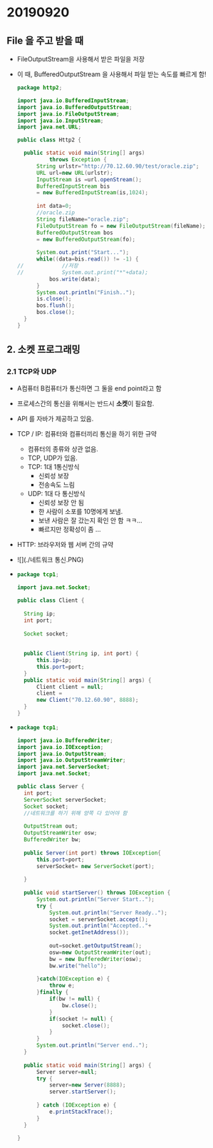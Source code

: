 # 20190920

## File 을 주고 받을 때

- FileOutputStream을 사용해서 받은 파일을 저장

- 이 때, BufferedOutputStream 을 사용해서 파일 받는 속도를 빠르게 함!

  ```java
  package http2;
  
  import java.io.BufferedInputStream;
  import java.io.BufferedOutputStream;
  import java.io.FileOutputStream;
  import java.io.InputStream;
  import java.net.URL;
  
  public class Http2 {
  
  	public static void main(String[] args) 
  			throws Exception {
  		String urlstr="http://70.12.60.90/test/oracle.zip";
  		URL url=new URL(urlstr);
  		InputStream is =url.openStream();
  		BufferedInputStream bis 
  		= new BufferedInputStream(is,1024);
  		
  		int data=0;
  		//oracle.zip 
  		String fileName="oracle.zip";
  		FileOutputStream fo = new FileOutputStream(fileName);
  		BufferedOutputStream bos
  		= new BufferedOutputStream(fo);
  		
  		System.out.print("Start...");
  		while((data=bis.read()) != -1) {
  //			//저장 
  //			System.out.print("*"+data);
  			bos.write(data);
  		}
  		System.out.println("Finish..");
  		is.close();
  		bos.flush();
  		bos.close();
  	}
  }
  ```

## 2. 소켓 프로그래밍

### 2.1 TCP와 UDP

- A컴퓨터 B컴퓨터가 통신하면 그 둘을 end point라고 함
- 프로세스간의 통신을 위해서는 반드시 **소켓**이 필요함.
- API 를 자바가 제공하고 있음. 
- TCP / IP: 컴퓨터와 컴퓨터끼리 통신을 하기 위한 규약
  - 컴퓨터의 종류와 상관 없음. 
  - TCP, UDP가 있음. 
  - TCP: 1대 1통신방식
    - 신뢰성 보장
    - 전송속도 느림
  - UDP: 1대 다 통신방식
    - 신뢰성 보장 안 됨
    - 한 사람이 소포를 10명에게 보냄.
    - 보낸 사람은 잘 갔는지 확인 안 함 ㅋㅋ... 
    - 빠르지만 정확성이 좀 ...
- HTTP: 브라우저와 웹 서버 간의 규약
- ![](./네트워크 통신.PNG)

- ```java
  package tcp1;
  
  import java.net.Socket;
  
  public class Client {
  	
  	String ip;
  	int port;
  	
  	Socket socket;
  	
  	
  	public Client(String ip, int port) {
  		this.ip=ip;
  		this.port=port;
  	}
  	public static void main(String[] args) {
  		Client client = null;
  		client = 
  		new Client("70.12.60.90", 8888);
  	}	
  }
  
  ```

- ```java
  package tcp1;
  
  import java.io.BufferedWriter;
  import java.io.IOException;
  import java.io.OutputStream;
  import java.io.OutputStreamWriter;
  import java.net.ServerSocket;
  import java.net.Socket;
  
  public class Server {
  	int port;
  	ServerSocket serverSocket;
  	Socket socket;
  	//네트워크를 하기 위해 양쪽 다 있어야 함 
  	
  	OutputStream out;
  	OutputStreamWriter osw;
  	BufferedWriter bw;
  	
  	public Server(int port) throws IOException{
  		this.port=port;
  		serverSocket= new ServerSocket(port);
  		
  	}
  	
  	public void startServer() throws IOException {
  		System.out.println("Server Start..");
  		try {
  			System.out.println("Server Ready..");
  			socket = serverSocket.accept();
  			System.out.println("Accepted.."+
  			socket.getInetAddress());
  			
  			out=socket.getOutputStream();
  			osw=new OutputStreamWriter(out);
  			bw = new BufferedWriter(osw);
  			bw.write("hello");
  			
  		}catch(IOException e) {
  			throw e;
  		}finally {
  			if(bw != null) {
  				bw.close();
  			}
  			if(socket != null) {
  				socket.close();
  			}
  		}
  		System.out.println("Server end..");
  	}
  	
  	public static void main(String[] args) {
  		Server server=null;
  		try {
  			server=new Server(8888);
  			server.startServer();
  		
  		} catch (IOException e) {
  			e.printStackTrace();
  		}
  	}
  	
  }
  
  ```